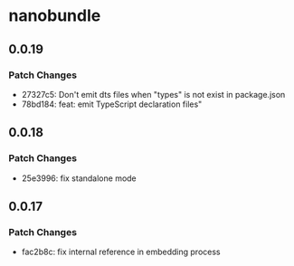 # nanobundle

## 0.0.19

### Patch Changes

- 27327c5: Don't emit dts files when "types" is not exist in package.json
- 78bd184: feat: emit TypeScript declaration files"

## 0.0.18

### Patch Changes

- 25e3996: fix standalone mode

## 0.0.17

### Patch Changes

- fac2b8c: fix internal reference in embedding process
